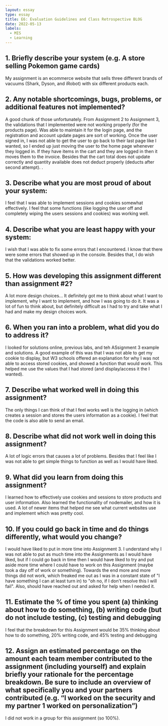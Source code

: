 ```yaml
---
layout: essay
type: essay
title: E6: Evaluation Guidelines and Class Retrospective BLOG
date: 2022-05-13
labels:
  - MIS
  - Learning
---
```

## 1. Briefly describe your system (e.g. A store selling Pokemon game cards)
My assignment is an ecommerce website that sells three different brands of vacuums (Shark, Dyson, and iRobot) with six different products each. 
## 2. Any notable shortcomings, bugs, problems, or additional features not implemented?
A good chunk of those unfortunately.  From Assignment 2 to Assignment 3, the validations that I implemented were not working properly (for the products page). Was able to maintain it for the login page, and the registration and account update pages are sort of working. Once the user signed in, I was not able to get the user to go back to their last page like I wanted, so I ended up just moving the user to the home page whenever they logged in. If they have items in the cart and they are logged in then it moves them to the invoice. Besides that the cart total does not update correctly and quantity available does not deduct properly (deducts after second attempt). . 
## 3. Describe what you are most proud of about your system:
I feel that I was able to implement sessions and cookies somewhat effectively. I feel that some functions (like logging the user off and completely wiping the users sessions and cookies) was working well. 
## 4. Describe what you are least happy with your system:
I wish that I was able to fix some errors that I encountered. I know that there were some errors that showed up in the console. Besides that, I do wish that the validations worked better. 
## 5. How was developing this assignment different than assignment #2?
A lot more design choices... It definitely got me to think about what I want to implement, why I want to implement, and how I was going to do it. It was a lot of fun to think about, but definitely difficult as I had to try and take what I had and make my design choices work. 
## 6. When you ran into a problem, what did you do to address it?
I looked for solutions online, previous labs, and teh ASsignment 3 example and solutions. A good example of this was that I was not able to get my cookie to display, but W3 schools offered an explanation for why I was not able to access stored cookies, and showed a function that would work. This helped me use the values that I had stored (and display/access it the I wanted). 
## 7. Describe what worked well in doing this assignment?
The only things I can think of that I feel works well is the logging in (which creates a session and stores the users information as a cookie). I feel that the code is also able to send an email. 
## 8. Describe what did not work well in doing this assignment?
A lot of logic errors that causes a lot of problems. Besides that I feel like I was not able to get simple things to function as well as I would have liked. 
## 9. What did you learn from doing this assignment?
I learned how to effectively use cookies and sessions to store products and user information. Also learned the functionality of nodemailer, and how it is used. A lot of newer items that helped me see what current websites use and implement which was pretty cool.
## 10. If you could go back in time and do things differently, what would you change?
I would have liked to put in more time into Assignment 3. I understand why I was not able to put as much time into the Assignments as I would have liked, but if I could go back in time then I would have liked to try and put aside more time where I could have to work on this Assignment (maybe took a day off of work or something). Towards the end more and more things did not work, which freaked me out as I was in a constant state of "I have something I can at least turn in) to "oh no, if I don't resolve this I will fail". Also, should have reached out and asked for help when I needed it. 
## 11. Estimate the % of time you spent (a) thinking about how to do something, (b) writing code (but do not include testing, (c) testing and debugging
I feel that the breakdown for this Assignment would be 35% thinking about how to do something, 20% writing code, and 45% testing and debugging
## 12. Assign an estimated percentage on the amount each team member contributed to the assignment (including yourself) and explain briefly your rationale for the percentage breakdown. Be sure to include an overview of what specifically you and your partners contributed (e.g. “I worked on the security and my partner 1 worked on personalization”)
I did not work in a group for this assignment (so 100%).
